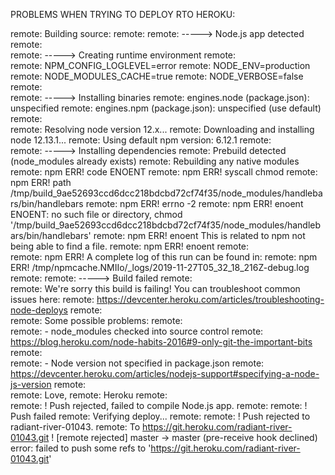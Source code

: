 PROBLEMS WHEN TRYING TO DEPLOY RTO HEROKU:

remote: Building source:
remote: 
remote: -----> Node.js app detected
remote:        
remote: -----> Creating runtime environment
remote:        
remote:        NPM_CONFIG_LOGLEVEL=error
remote:        NODE_ENV=production
remote:        NODE_MODULES_CACHE=true
remote:        NODE_VERBOSE=false
remote:        
remote: -----> Installing binaries
remote:        engines.node (package.json):  unspecified
remote:        engines.npm (package.json):   unspecified (use default)
remote:        
remote:        Resolving node version 12.x...
remote:        Downloading and installing node 12.13.1...
remote:        Using default npm version: 6.12.1
remote:        
remote: -----> Installing dependencies
remote:        Prebuild detected (node_modules already exists)
remote:        Rebuilding any native modules
remote:        npm ERR! code ENOENT
remote:        npm ERR! syscall chmod
remote:        npm ERR! path /tmp/build_9ae52693ccd6dcc218bdcbd72cf74f35/node_modules/handlebars/bin/handlebars
remote:        npm ERR! errno -2
remote:        npm ERR! enoent ENOENT: no such file or directory, chmod '/tmp/build_9ae52693ccd6dcc218bdcbd72cf74f35/node_modules/handlebars/bin/handlebars'
remote:        npm ERR! enoent This is related to npm not being able to find a file.
remote:        npm ERR! enoent 
remote:        
remote:        npm ERR! A complete log of this run can be found in:
remote:        npm ERR!     /tmp/npmcache.NMIIo/_logs/2019-11-27T05_32_18_216Z-debug.log
remote: 
remote: -----> Build failed
remote:        
remote:        We're sorry this build is failing! You can troubleshoot common issues here:
remote:        https://devcenter.heroku.com/articles/troubleshooting-node-deploys
remote:        
remote:        Some possible problems:
remote:        
remote:        - node_modules checked into source control
remote:          https://blog.heroku.com/node-habits-2016#9-only-git-the-important-bits
remote:        
remote:        - Node version not specified in package.json
remote:          https://devcenter.heroku.com/articles/nodejs-support#specifying-a-node-js-version
remote:        
remote:        Love,
remote:        Heroku
remote:        
remote:  !     Push rejected, failed to compile Node.js app.
remote: 
remote:  !     Push failed
remote: Verifying deploy...
remote: 
remote: !	Push rejected to radiant-river-01043.
remote: 
To https://git.heroku.com/radiant-river-01043.git
 ! [remote rejected] master -> master (pre-receive hook declined)
error: failed to push some refs to 'https://git.heroku.com/radiant-river-01043.git'